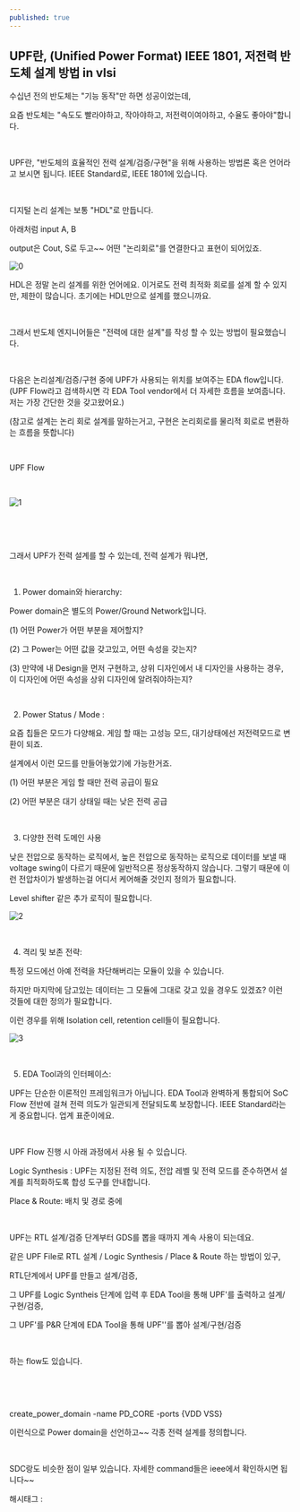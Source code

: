 ```yaml
---
published: true
---
```

## UPF란, (Unified Power Format) IEEE 1801, 저전력 반도체 설계 방법 in vlsi

수십년 전의 반도체는 "기능 동작"만 하면 성공이었는데,

요즘 반도체는 "속도도 빨라야하고, 작아야하고, 저전력이여야하고, 수율도 좋아야"합니다.

​

UPF란, "반도체의 효율적인 전력 설계/검증/구현"을 위해 사용하는 방법론 혹은 언어라고 보시면 됩니다. IEEE Standard로, IEEE 1801에 있습니다.

​

디지털 논리 설계는 보통 "HDL"로 만듭니다.

아래처럼 input A, B

output은 Cout, S로 두고~~ 어떤 "논리회로"를 연결한다고 표현이 되어있죠.

![0](/assets/img/223236636882/0.png)

HDL은 정말 논리 설계를 위한 언어에요. 이거로도 전력 최적화 회로를 설계 할 수 있지만, 제한이 많습니다. 초기에는 HDL만으로 설계를 했으니까요.

​

그래서 반도체 엔지니어들은 "전력에 대한 설계"를 작성 할 수 있는 방법이 필요했습니다.

​

다음은 논리설계/검증/구현 중에 UPF가 사용되는 위치를 보여주는 EDA flow입니다. (UPF Flow라고 검색하시면 각 EDA Tool vendor에서 더 자세한 흐름을 보여줍니다. 저는 가장 간단한 것을 갖고왔어요.)

(참고로 설계는 논리 회로 설계를 말하는거고, 구현은 논리회로를 물리적 회로로 변환하는 흐름을 뜻합니다)

​

UPF Flow

​

![1](/assets/img/223236636882/1.png)

​

​

그래서 UPF가 전력 설계를 할 수 있는데, 전력 설계가 뭐냐면,

​

1. Power domain와 hierarchy:

Power domain은 별도의 Power/Ground Network입니다.

(1) 어떤 Power가 어떤 부분을 제어할지?

(2) 그 Power는 어떤 값을 갖고있고, 어떤 속성을 갖는지?

(3) 만약에 내 Design을 먼저 구현하고, 상위 디자인에서 내 디자인을 사용하는 경우, 이 디자인에 어떤 속성을 상위 디자인에 알려줘야하는지?

​

2. Power Status / Mode :

요즘 칩들은 모드가 다양해요. 게임 할 때는 고성능 모드, 대기상태에선 저전력모드로 변환이 되죠.

설계에서 이런 모드를 만들어놓았기에 가능한거죠.

(1) 어떤 부분은 게임 할 때만 전력 공급이 필요

(2) 어떤 부분은 대기 상태일 때는 낮은 전력 공급

​

3. 다양한 전력 도메인 사용

낮은 전압으로 동작하는 로직에서, 높은 전압으로 동작하는 로직으로 데이터를 보낼 때 voltage swing이 다르기 때문에 일반적으론 정상동작하지 않습니다. 그렇기 때문에 이런 전압차이가 발생하는걸 어디서 케어해줄 것인지 정의가 필요합니다.

Level shifter 같은 추가 로직이 필요합니다.

![2](/assets/img/223236636882/2.png)

​

4. 격리 및 보존 전략:

특정 모드에선 아예 전력을 차단해버리는 모듈이 있을 수 있습니다.

하지만 마지막에 담고있는 데이터는 그 모듈에 그대로 갖고 있을 경우도 있겠죠? 이런 것들에 대한 정의가 필요합니다.

이런 경우를 위해 Isolation cell, retention cell들이 필요합니다.

![3](/assets/img/223236636882/3.png)

​

5. EDA Tool과의 인터페이스:

UPF는 단순한 이론적인 프레임워크가 아닙니다. EDA Tool과 완벽하게 통합되어 SoC Flow 전반에 걸쳐 전력 의도가 일관되게 전달되도록 보장합니다. IEEE Standard라는게 중요합니다. 업계 표준이에요.

​

UPF Flow 진행 시 아래 과정에서 사용 될 수 있습니다.

Logic Synthesis : UPF는 지정된 전력 의도, 전압 레벨 및 전력 모드를 준수하면서 설계를 최적화하도록 합성 도구를 안내합니다.

Place & Route: 배치 및 경로 중에

​

UPF는 RTL 설계/검증 단계부터 GDS를 뽑을 때까지 계속 사용이 되는데요.

같은 UPF File로 RTL 설계 / Logic Synthesis / Place & Route 하는 방법이 있구,

RTL단계에서 UPF를 만들고 설계/검증,

그 UPF를 Logic Syntheis 단계에 입력 후 EDA Tool을 통해 UPF'를 출력하고 설계/구현/검증,

그 UPF'를 P&R 단계에 EDA Tool을 통해 UPF''를 뽑아 설계/구현/검증

​

하는 flow도 있습니다.

​

​

create_power_domain -name PD_CORE -ports {VDD VSS}

이런식으로 Power domain을 선언하고~~ 각종 전력 설계를 정의합니다.

​

SDC랑도 비슷한 점이 일부 있습니다. 자세한 command들은 ieee에서 확인하시면 됩니다~~

 해시태그 : 